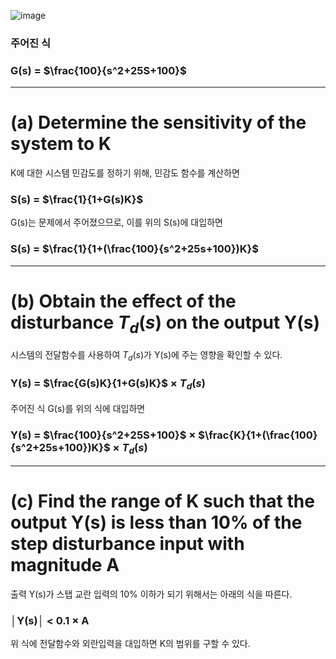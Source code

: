 ![image](https://github.com/moonsungang/homework-solution/assets/144924760/d6f41004-8ffa-4c49-aec9-c5032b2b8f20)

### 주어진 식

### G(s) = $\frac{100}{s^2+25S+100}$

---

# (a) Determine the sensitivity of the system to K
K에 대한 시스템 민감도를 정하기 위해, 민감도 함수를 계산하면

### S(s) = $\frac{1}{1+G(s)K}$

G(s)는 문제에서 주어졌으므로, 이를 위의 S(s)에 대입하면

### S(s) = $\frac{1}{1+(\frac{100}{s^2+25s+100})K}$

---

# (b) Obtain the effect of the disturbance $T_d(s)$ on the output Y(s)
시스템의 전달함수를 사용하여 $T_d(s)$가 Y(s)에 주는 영향을 확인할 수 있다.

### Y(s) = $\frac{G(s)K}{1+G(s)K}$ × $T_d(s)$

주어진 식 G(s)를 위의 식에 대입하면

### Y(s) = $\frac{100}{s^2+25S+100}$ × $\frac{K}{1+(\frac{100}{s^2+25s+100})K}$ × $T_d(s)$

---

# (c) Find the range of K such that the output Y(s) is less than 10% of the step disturbance input with magnitude A

출력 Y(s)가 스탭 교란 입력의 10% 이하가 되기 위해서는 아래의 식을 따른다.
### │Y(s)│ < 0.1 × A

위 식에 전달함수와 외란입력을 대입하면 K의 범위를 구할 수 있다.
